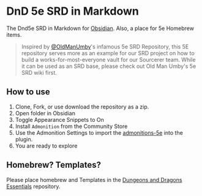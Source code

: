 # DnD 5e SRD in Markdown

The Dnd5e SRD in Markdown for [Obsidian](https://obsidian.md). Also, a place for 5e Homebrew items. 

> Inspired by [@OldManUmby](https://github.com/OldManUmby)'s infamous 5e SRD Repository, this 5E repository serves more as an example for our SRD project on how to build a works-for-most-everyone vault for our Sourcerer team. While it can be used as an SRD base, please check out Old Man Umby's 5e SRD wiki first. 

## How to use

1. Clone, Fork, or use download the repository as a zip. 
2. Open folder in Obsidian
3. Toggle Appearance Snippets to On
4. Install `Admonition` from the Community Store
5. Use the Admonition Settings to import the [admonitions-5e](optional-snippets/admonitions-5e.json) into the plugin.
6. You are ready to explore

## Homebrew? Templates?

Please place homebrew and Templates in the [Dungeons and Dragons Essentials](https://github.com/Obsidian-TTRPG-Community/Dungeons-and-Dragons-Essentials) repository.
